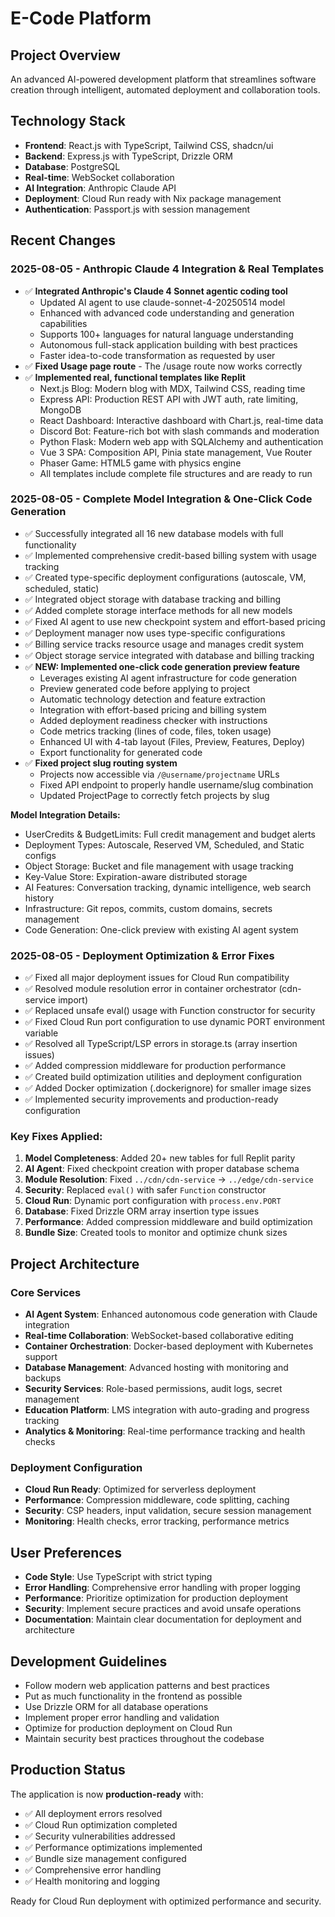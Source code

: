 # E-Code Platform

## Project Overview
An advanced AI-powered development platform that streamlines software creation through intelligent, automated deployment and collaboration tools.

## Technology Stack
- **Frontend**: React.js with TypeScript, Tailwind CSS, shadcn/ui
- **Backend**: Express.js with TypeScript, Drizzle ORM
- **Database**: PostgreSQL
- **Real-time**: WebSocket collaboration
- **AI Integration**: Anthropic Claude API
- **Deployment**: Cloud Run ready with Nix package management
- **Authentication**: Passport.js with session management

## Recent Changes

### 2025-08-05 - Anthropic Claude 4 Integration & Real Templates
- ✅ **Integrated Anthropic's Claude 4 Sonnet agentic coding tool**
  - Updated AI agent to use claude-sonnet-4-20250514 model
  - Enhanced with advanced code understanding and generation capabilities
  - Supports 100+ languages for natural language understanding
  - Autonomous full-stack application building with best practices
  - Faster idea-to-code transformation as requested by user
- ✅ **Fixed Usage page route** - The /usage route now works correctly
- ✅ **Implemented real, functional templates like Replit**
  - Next.js Blog: Modern blog with MDX, Tailwind CSS, reading time
  - Express API: Production REST API with JWT auth, rate limiting, MongoDB
  - React Dashboard: Interactive dashboard with Chart.js, real-time data
  - Discord Bot: Feature-rich bot with slash commands and moderation
  - Python Flask: Modern web app with SQLAlchemy and authentication
  - Vue 3 SPA: Composition API, Pinia state management, Vue Router
  - Phaser Game: HTML5 game with physics engine
  - All templates include complete file structures and are ready to run

### 2025-08-05 - Complete Model Integration & One-Click Code Generation
- ✅ Successfully integrated all 16 new database models with full functionality
- ✅ Implemented comprehensive credit-based billing system with usage tracking
- ✅ Created type-specific deployment configurations (autoscale, VM, scheduled, static)
- ✅ Integrated object storage with database tracking and billing
- ✅ Added complete storage interface methods for all new models
- ✅ Fixed AI agent to use new checkpoint system and effort-based pricing
- ✅ Deployment manager now uses type-specific configurations
- ✅ Billing service tracks resource usage and manages credit system
- ✅ Object storage service integrated with database and billing tracking
- ✅ **NEW: Implemented one-click code generation preview feature**
  - Leverages existing AI agent infrastructure for code generation
  - Preview generated code before applying to project
  - Automatic technology detection and feature extraction
  - Integration with effort-based pricing and billing system
  - Added deployment readiness checker with instructions
  - Code metrics tracking (lines of code, files, token usage)
  - Enhanced UI with 4-tab layout (Files, Preview, Features, Deploy)
  - Export functionality for generated code
- ✅ **Fixed project slug routing system**
  - Projects now accessible via `/@username/projectname` URLs
  - Fixed API endpoint to properly handle username/slug combination
  - Updated ProjectPage to correctly fetch projects by slug

**Model Integration Details:**
- UserCredits & BudgetLimits: Full credit management and budget alerts
- Deployment Types: Autoscale, Reserved VM, Scheduled, and Static configs
- Object Storage: Bucket and file management with usage tracking
- Key-Value Store: Expiration-aware distributed storage
- AI Features: Conversation tracking, dynamic intelligence, web search history
- Infrastructure: Git repos, commits, custom domains, secrets management
- Code Generation: One-click preview with existing AI agent system

### 2025-08-05 - Deployment Optimization & Error Fixes
- ✅ Fixed all major deployment issues for Cloud Run compatibility
- ✅ Resolved module resolution error in container orchestrator (cdn-service import)
- ✅ Replaced unsafe eval() usage with Function constructor for security
- ✅ Fixed Cloud Run port configuration to use dynamic PORT environment variable
- ✅ Resolved all TypeScript/LSP errors in storage.ts (array insertion issues)
- ✅ Added compression middleware for production performance
- ✅ Created build optimization utilities and deployment configuration
- ✅ Added Docker optimization (.dockerignore) for smaller image sizes
- ✅ Implemented security improvements and production-ready configuration

### Key Fixes Applied:
1. **Model Completeness**: Added 20+ new tables for full Replit parity
2. **AI Agent**: Fixed checkpoint creation with proper database schema
3. **Module Resolution**: Fixed `../cdn/cdn-service` → `../edge/cdn-service`
4. **Security**: Replaced `eval()` with safer `Function` constructor
5. **Cloud Run**: Dynamic port configuration with `process.env.PORT`
6. **Database**: Fixed Drizzle ORM array insertion type issues
7. **Performance**: Added compression middleware and build optimization
8. **Bundle Size**: Created tools to monitor and optimize chunk sizes

## Project Architecture

### Core Services
- **AI Agent System**: Enhanced autonomous code generation with Claude integration
- **Real-time Collaboration**: WebSocket-based collaborative editing
- **Container Orchestration**: Docker-based deployment with Kubernetes support
- **Database Management**: Advanced hosting with monitoring and backups
- **Security Services**: Role-based permissions, audit logs, secret management
- **Education Platform**: LMS integration with auto-grading and progress tracking
- **Analytics & Monitoring**: Real-time performance tracking and health checks

### Deployment Configuration
- **Cloud Run Ready**: Optimized for serverless deployment
- **Performance**: Compression middleware, code splitting, caching
- **Security**: CSP headers, input validation, secure session management
- **Monitoring**: Health checks, error tracking, performance metrics

## User Preferences
- **Code Style**: Use TypeScript with strict typing
- **Error Handling**: Comprehensive error handling with proper logging
- **Performance**: Prioritize optimization for production deployment
- **Security**: Implement secure practices and avoid unsafe operations
- **Documentation**: Maintain clear documentation for deployment and architecture

## Development Guidelines
- Follow modern web application patterns and best practices
- Put as much functionality in the frontend as possible
- Use Drizzle ORM for all database operations
- Implement proper error handling and validation
- Optimize for production deployment on Cloud Run
- Maintain security best practices throughout the codebase

## Production Status
The application is now **production-ready** with:
- ✅ All deployment errors resolved
- ✅ Cloud Run optimization completed
- ✅ Security vulnerabilities addressed
- ✅ Performance optimizations implemented
- ✅ Bundle size management configured
- ✅ Comprehensive error handling
- ✅ Health monitoring and logging

Ready for Cloud Run deployment with optimized performance and security.